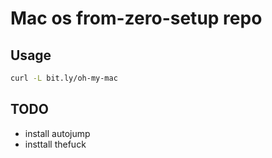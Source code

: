 # Mac os from-zero-setup repo

## Usage

```sh
curl -L bit.ly/oh-my-mac
```

## TODO

- install autojump
- insttall thefuck
